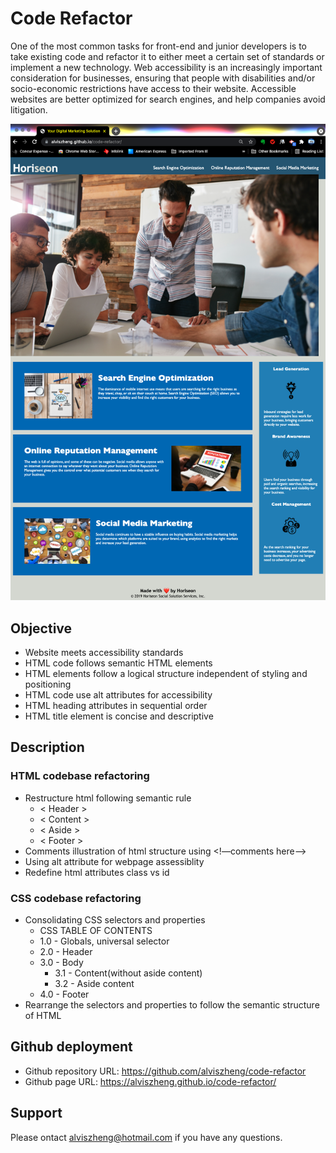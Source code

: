 # Code Refactor

One of the most common tasks for front-end and junior developers is to take existing code and refactor it to either meet a certain set of standards or implement a new technology. Web accessibility is an increasingly important consideration for businesses, ensuring that people with disabilities and/or socio-economic restrictions have access to their website. Accessible websites are better optimized for search engines, and help companies avoid litigation.

![Project Screenshot](./assets/images/deployed_site_screenshot.png)

## Objective

* Website meets accessibility standards
* HTML code follows semantic HTML elements
* HTML elements follow a logical structure independent of styling and positioning
* HTML code use alt attributes for accessibility
* HTML heading attributes in sequential order
* HTML title element is concise and descriptive

## Description

### HTML codebase refactoring

* Restructure html following semantic rule
    * < Header >
    * < Content >
    * < Aside >
    * < Footer >
* Comments illustration of html structure using <!—comments here—>
* Using alt attribute for webpage assessiblity
* Redefine html attributes class vs id

### CSS codebase refactoring

* Consolidating CSS selectors and properties
    * CSS TABLE OF CONTENTS
    * 1.0 - Globals, universal selector
    * 2.0 - Header
    * 3.0 - Body
        * 3.1 - Content(without aside content)
        * 3.2 - Aside content
    * 4.0 - Footer
* Rearrange the selectors and properties to follow the semantic structure of HTML

## Github deployment

* Github repository URL: https://github.com/alviszheng/code-refactor
* Github page URL: https://alviszheng.github.io/code-refactor/

## Support

Please ontact <a href="mailto:alviszheng@hotmail"> alviszheng@hotmail.com </a> if you have any questions.